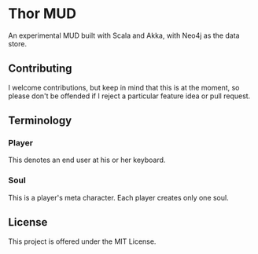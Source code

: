 Thor MUD
========
An experimental MUD built with Scala and Akka, with Neo4j as the data store.

Contributing
------------
I welcome contributions, but keep in mind that this is at the moment, so please don't be offended if I reject a 
particular feature idea or pull request.


Terminology
-----------
### Player
This denotes an end user at his or her keyboard.
### Soul
This is a player's meta character.  Each player creates only one soul.

License
-------
This project is offered under the MIT License.

